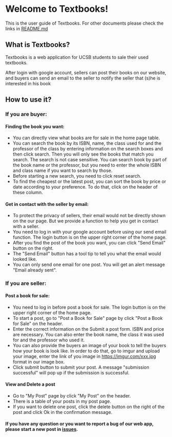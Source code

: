 # Welcome to Textbooks!

This is the user guide of Textbooks. For other documents please check the links in [README.md](./README.md)

## What is Textbooks?

Textbooks is a web application for UCSB students to sale their used textbooks.

After login with google account, sellers can post their books on our website, and buyers can send an email to the seller to notify the seller that (s)he is interested in his book

## How to use it?

### If you are buyer:

#### Finding the book you want:

- You can directly view what books are for sale in the home page table.
- You can search the book by its ISBN, name, the class used for and the professor of the class by entering information on the search boxes and then click search.
  Then you will only see the books that match you search. The search is not case sensitive. You can search book by part of the book name or the professor, but you need to enter the whole ISBN and class name if you want to search by those.
- Before starting a new search, you need to click reset search.
- To find the cheapest or the latest post, you can sort the book by price or date according to your preference. To do that, click on the header of these column.

#### Get in contact with the seller by email:

- To protect the privacy of sellers, their email would not be directly shown on the our page. But we provide a function to help you get in contact with a seller.
- You need to log in with your google account before using our send email function. The login button is on the upper right corner of the home page.
- After you find the post of the book you want, you can click "Send Email" button on the right.
- The "Send Email" button has a tool tip to tell you what the email would looked like.
- You can only send one email for one post. You will get an alert message "Email already sent".

### If you are seller:

#### Post a book for sale:

- You need to log in before post a book for sale. The login button is on the upper right corner of the home page.
- To start a post, go to "Post a Book for Sale" page by click "Post a Book for Sale" on the header.
- Enter the correct information on the Submit a post form. ISBN and price are necessary. You can also enter the book name, the class it was used for and the professor who used it.
- You can also provide the buyers an image of your book to tell the buyers how your book is look like. In order to do that, go to imgur and upload your image, enter the link of you image in https://imgur.com/xxx.jpg format in our image box.
- Click submit button to submit your post. A message "submission successful" will pop up if the submission is successful.

#### View and Delete a post

- Go to "My Post" page by click "My Post" on the header.
- There is a table of your posts in my post page.
- If you want to delete one post, click the delete button on the right of the post and click Ok in the confirmation message.

#### If you have any question or you want to report a bug of our web app, please start a new post in [issues](https://github.com/ucsb-cs48-s20/project-s3-t4-textbooks/issues).
